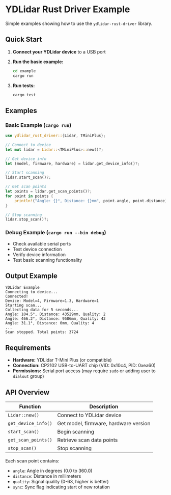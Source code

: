# YDLidar Rust Driver Example

Simple examples showing how to use the `ydlidar-rust-driver` library.

## Quick Start

1. **Connect your YDLidar device** to a USB port

2. **Run the basic example:**
   ```bash
   cd example
   cargo run
   ```

3. **Run tests:**
   ```bash
   cargo test
   ```

## Examples

### Basic Example (`cargo run`)
```rust
use ydlidar_rust_driver::{Lidar, TMiniPlus};

// Connect to device
let mut lidar = Lidar::<TMiniPlus>::new()?;

// Get device info
let (model, firmware, hardware) = lidar.get_device_info()?;

// Start scanning
lidar.start_scan()?;

// Get scan points
let points = lidar.get_scan_points()?;
for point in points {
    println!("Angle: {}°, Distance: {}mm", point.angle, point.distance);
}

// Stop scanning
lidar.stop_scan()?;
```

### Debug Example (`cargo run --bin debug`)
- Check available serial ports
- Test device connection
- Verify device information
- Test basic scanning functionality

## Output Example

```
YDLidar Example
Connecting to device...
Connected!
Device: Model=4, Firmware=1.3, Hardware=1
Starting scan...
Collecting data for 5 seconds...
Angle: 104.5°, Distance: 43529mm, Quality: 2
Angle: 466.2°, Distance: 9586mm, Quality: 43
Angle: 31.1°, Distance: 0mm, Quality: 4
...
Scan stopped. Total points: 3724
```

## Requirements

- **Hardware:** YDLidar T-Mini Plus (or compatible)
- **Connection:** CP2102 USB-to-UART chip (VID: 0x10c4, PID: 0xea60)
- **Permissions:** Serial port access (may require `sudo` or adding user to `dialout` group)

## API Overview

| Function | Description |
|----------|-------------|
| `Lidar::new()` | Connect to YDLidar device |
| `get_device_info()` | Get model, firmware, hardware version |
| `start_scan()` | Begin scanning |
| `get_scan_points()` | Retrieve scan data points |
| `stop_scan()` | Stop scanning |

Each scan point contains:
- `angle`: Angle in degrees (0.0 to 360.0)
- `distance`: Distance in millimeters  
- `quality`: Signal quality (0-63, higher is better)
- `sync`: Sync flag indicating start of new rotation